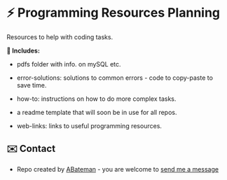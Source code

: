 # :zap: Programming Resources Planning

Resources to help with coding tasks.

**:page_facing_up: Includes:**

* pdfs folder with info. on mySQL etc.

* error-solutions: solutions to common errors - code to copy-paste to save time.

* how-to: instructions on how to do more complex tasks.

* a readme template that will soon be in use for all repos.

* web-links: links to useful programming resources.

## :envelope: Contact

* Repo created by [ABateman](https://www.andrewbateman.org) - you are welcome to [send me a message](https://andrewbateman.org/contact)
